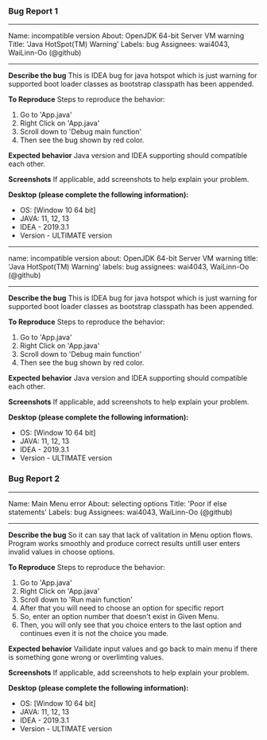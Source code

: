 ### Bug Report 1
---
Name: incompatible version
About: OpenJDK 64-bit Server VM warning 
Title: 'Java HotSpot(TM) Warning'
Labels: bug
Assignees: wai4043, WaiLinn-Oo (@github)

---

**Describe the bug**
This is IDEA bug for java hotspot which is just warning for supported boot loader classes as bootstrap classpath has been appended.

**To Reproduce**
Steps to reproduce the behavior:
1. Go to 'App.java'
2. Right Click on 'App.java'
3. Scroll down to 'Debug main function'
4. Then see the bug shown by red color.

**Expected behavior**
Java version and IDEA supporting should compatible each other.

**Screenshots**
If applicable, add screenshots to help explain your problem.

**Desktop (please complete the following information):**
 - OS: [Window 10 64 bit]
 - JAVA: 11, 12, 13
 - IDEA - 2019.3.1
 - Version - ULTIMATE version
---
name: incompatible version
about: OpenJDK 64-bit Server VM warning 
title: 'Java HotSpot(TM) Warning'
labels: bug
assignees: wai4043, WaiLinn-Oo (@github)

---

**Describe the bug**
This is IDEA bug for java hotspot which is just warning for supported boot loader classes as bootstrap classpath has been appended.

**To Reproduce**
Steps to reproduce the behavior:
1. Go to 'App.java'
2. Right Click on 'App.java'
3. Scroll down to 'Debug main function'
4. Then see the bug shown by red color.

**Expected behavior**
Java version and IDEA supporting should compatible each other.

**Screenshots**
If applicable, add screenshots to help explain your problem.

**Desktop (please complete the following information):**
 - OS: [Window 10 64 bit]
 - JAVA: 11, 12, 13
 - IDEA - 2019.3.1
 - Version - ULTIMATE version
 
 ### Bug Report 2
---
Name: Main Menu error
About: selecting options 
Title: 'Poor if else statements'
Labels: bug
Assignees: wai4043, WaiLinn-Oo (@github)

---

**Describe the bug**
So it can say that lack of valitation in Menu option flows. Program works smoothly and produce correct results untill user enters invalid values in choose options. 

**To Reproduce**
Steps to reproduce the behavior:
1. Go to 'App.java'
2. Right Click on 'App.java'
3. Scroll down to 'Run main function'
4. After that you will need to choose an option for specific report 
5. So, enter an option number that doesn't exist in Given Menu. 
6. Then, you will only see that you choice enters to the last option and continues even it is not the choice you made. 

**Expected behavior**
Vailidate input values and go back to main menu if there is something gone wrong or overlimting values. 

**Screenshots**
If applicable, add screenshots to help explain your problem.

**Desktop (please complete the following information):**
 - OS: [Window 10 64 bit]
 - JAVA: 11, 12, 13
 - IDEA - 2019.3.1
 - Version - ULTIMATE version
 
